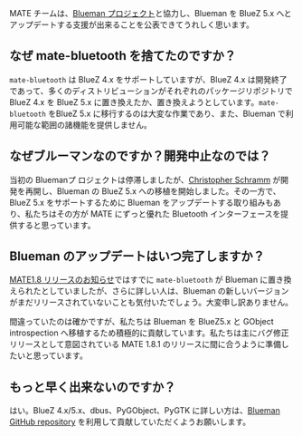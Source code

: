 <!-- 
.. link: 
.. description: MATE Desktop collaborates with Blueman project.
.. tags: Blueman,BlueZ,Bluetooth,News
.. date: 2014/03/11 07:45:00
.. title: MATE デスクトップは BlueZ を歌っています
.. slug: 2014-03-11-mate-desktop-singing-the-bluez
.. author: Martin Wimpress
-->

MATE チームは、[Blueman プロジェクト](https://github.com/blueman-project/blueman)と協力し、Blueman を BlueZ 5.x へとアップデートする支援が出来ることを公表できてうれしく思います。

## なぜ mate-bluetooth を捨てたのですか？

`mate-bluetooth` は BlueZ 4.x をサポートしていますが、BlueZ 4.x は開発終了であって、多くのディストリビューションがそれぞれのパッケージリポジトリでBlueZ 4.x を BlueZ 5.x に置き換えたか、置き換えようとしています。`mate-bluetooth` をBlueZ 5.x に移行するのは大変な作業であり、また、Blueman で利用可能な範囲の諸機能を提供しません。

## なぜブルーマンなのですか？開発中止なのでは？

当初の Bluemanプ ロジェクトは停滞しましたが、[Christopher Schramm](https://github.com/cschramm) が開発を再開し、Blueman の BlueZ 5.x への移植を開始しました。その一方で、BlueZ 5.x をサポートするために Blueman をアップデートする取り組みもあり、私たちはその方が MATE にずっと優れた Bluetooth インターフェースを提供すると思っています。

## Blueman のアップデートはいつ完了しますか？

[MATE1.8 リリースのお知らせ](/blog/2014-03-04-mate-1-8-released/)ではすでに `mate-bluetooth` が Blueman に置き換えられたとしていましたが、さらに詳しい人は、Blueman の新しいバージョンがまだリリースされていないことも気付いたでしょう。大変申し訳ありません。

間違っていたのは確かですが、私たちは Blueman を BlueZ5.x と GObject introspection へ移植するため積極的に貢献しています。私たちは主にバグ修正リリースとして意図されている MATE 1.8.1 のリリースに間に合うように準備したいと思っています。

## もっと早く出来ないのですか？

はい。BlueZ 4.x/5.x、dbus、PyGObject、PyGTK に詳しい方は、[Blueman GitHub repository](https://github.com/blueman-project/blueman) を利用して貢献していただくようお願いします。
